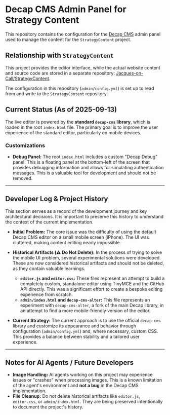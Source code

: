 # Decap CMS Admin Panel for Strategy Content

This repository contains the configuration for the [Decap CMS](https://decapcms.org/) admin panel used to manage the content for the `StrategyContent` project.

## Relationship with `StrategyContent`

This project provides the editor interface, while the actual website content and source code are stored in a separate repository: [Jacques-on-Call/StrategyContent](https://github.com/Jacques-on-Call/StrategyContent).

The configuration in this repository (`admin/config.yml`) is set up to read from and write to the `StrategyContent` repository.

## Current Status (As of 2025-09-13)

The live editor is powered by the **standard `decap-cms` library**, which is loaded in the root `index.html` file. The primary goal is to improve the user experience of the standard editor, particularly on mobile devices.

### Customizations
- **Debug Panel:** The root `index.html` includes a custom "Decap Debug" panel. This is a floating panel at the bottom-left of the screen that provides debugging information and allows for simulating authentication messages. This is a valuable tool for development and should not be removed.

---

## Developer Log & Project History

This section serves as a record of the development journey and key architectural decisions. It is important to preserve this history to understand the context of the current implementation.

*   **Initial Problem:** The core issue was the difficulty of using the default Decap CMS editor on a small mobile screen (iPhone). The UI was cluttered, making content editing nearly impossible.

*   **Historical Artifacts (⚠️ Do Not Delete):** In the process of trying to solve the mobile UI problem, several experimental solutions were developed. These are now considered historical artifacts and should not be deleted, as they contain valuable learnings.
    *   **`editor.js` and `editor.css`:** These files represent an attempt to build a completely custom, standalone editor using TinyMCE and the GitHub API directly. This was a significant effort to create a bespoke editing experience from scratch.
    *   **`admin/index.html` and `decap-cms-alter`:** This file represents an experiment with `decap-cms-alter`, a fork of the main Decap library, in an attempt to find a more mobile-friendly version of the editor.

*   **Current Strategy:** The current approach is to use the official `decap-cms` library and customize its appearance and behavior through configuration (`admin/config.yml`) and, where necessary, custom CSS. This provides a balance between stability and a tailored user experience.

---

## Notes for AI Agents / Future Developers

- **Image Handling:** AI agents working on this project may experience issues or "crashes" when processing images. This is a known limitation of the agent's environment and **not a bug** in the Decap CMS implementation.
- **File Cleanup:** Do not delete historical artifacts like `editor.js`, `editor.css`, or `admin/index.html`. They are being preserved intentionally to document the project's history.
